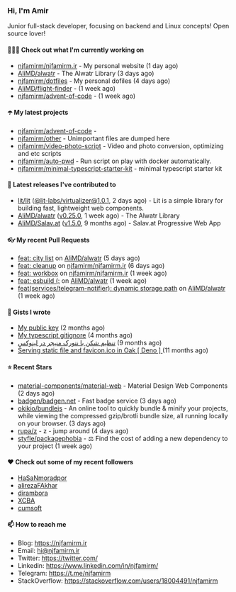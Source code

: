 ### Hi, I'm Amir

Junior full-stack developer, focusing on backend and Linux concepts!
Open source lover!

#### 👨🏻‍💻 Check out what I'm currently working on

- [njfamirm/njfamirm.ir](https://github.com/njfamirm/njfamirm.ir) - My personal website (1 day ago)
- [AliMD/alwatr](https://github.com/AliMD/alwatr) - The Alwatr Library (3 days ago)
- [njfamirm/dotfiles](https://github.com/njfamirm/dotfiles) - My personal dofiles (4 days ago)
- [AliMD/flight-finder](https://github.com/AliMD/flight-finder) -  (1 week ago)
- [njfamirm/advent-of-code](https://github.com/njfamirm/advent-of-code) -  (1 week ago)

#### ☂️ My latest projects

- [njfamirm/advent-of-code](https://github.com/njfamirm/advent-of-code) - 
- [njfamirm/other](https://github.com/njfamirm/other) - Unimportant files are dumped here
- [njfamirm/video-photo-script](https://github.com/njfamirm/video-photo-script) - Video and photo conversion, optimizing and etc scripts
- [njfamirm/auto-pwd](https://github.com/njfamirm/auto-pwd) - Run script on play with docker automatically.
- [njfamirm/minimal-typescript-starter-kit](https://github.com/njfamirm/minimal-typescript-starter-kit) - minimal typescript starter kit

#### 🎉 Latest releases I've contributed to

- [lit/lit](https://github.com/lit/lit) ([@lit-labs/virtualizer@1.0.1](https://github.com/lit/lit/releases/tag/%40lit-labs/virtualizer%401.0.1), 2 days ago) - Lit is a simple library for building fast, lightweight web components.
- [AliMD/alwatr](https://github.com/AliMD/alwatr) ([v0.25.0](https://github.com/AliMD/alwatr/releases/tag/v0.25.0), 1 week ago) - The Alwatr Library
- [AliMD/Salav.at](https://github.com/AliMD/Salav.at) ([v1.5.0](https://github.com/AliMD/Salav.at/releases/tag/v1.5.0), 9 months ago) - Salav.at Progressive Web App

#### 👓 My recent Pull Requests

- [feat: city list](https://github.com/AliMD/alwatr/pull/497) on [AliMD/alwatr](https://github.com/AliMD/alwatr) (5 days ago)
- [feat: cleanup](https://github.com/njfamirm/njfamirm.ir/pull/80) on [njfamirm/njfamirm.ir](https://github.com/njfamirm/njfamirm.ir) (6 days ago)
- [feat: workbox](https://github.com/njfamirm/njfamirm.ir/pull/79) on [njfamirm/njfamirm.ir](https://github.com/njfamirm/njfamirm.ir) (1 week ago)
- [feat: esbuild (:](https://github.com/AliMD/alwatr/pull/491) on [AliMD/alwatr](https://github.com/AliMD/alwatr) (1 week ago)
- [feat(services/telegram-notifier): dynamic storage path](https://github.com/AliMD/alwatr/pull/489) on [AliMD/alwatr](https://github.com/AliMD/alwatr) (1 week ago)

#### 📓 Gists I wrote

- [My public key](https://gist.github.com/879f720c9ca74a0934ce571b7285ed34) (2 months ago)
- [My typescript gitignore](https://gist.github.com/6a40b1912daab3f91a02a7b53f3f76c3) (4 months ago)
- [تنظیم شکن با نتورک منیجر در لینوکس](https://gist.github.com/cc40c344e89bdcdf77085cbf1fc05162) (9 months ago)
- [Serving static file and favicon.ico in Oak [ Deno ] ](https://gist.github.com/9bcaca2b6a672e729c099193b4aafe9f) (11 months ago)

#### ⭐ Recent Stars

- [material-components/material-web](https://github.com/material-components/material-web) - Material Design Web Components (2 days ago)
- [badgen/badgen.net](https://github.com/badgen/badgen.net) - Fast badge service (3 days ago)
- [okikio/bundlejs](https://github.com/okikio/bundlejs) - An online tool to quickly bundle &amp; minify your projects, while viewing the compressed gzip/brotli bundle size, all running locally on your browser. (3 days ago)
- [rupa/z](https://github.com/rupa/z) - z - jump around (4 days ago)
- [styfle/packagephobia](https://github.com/styfle/packagephobia) - ⚖️ Find the cost of adding a new dependency to your project (1 week ago)

#### ♥️ Check out some of my recent followers

- [HaSaNmoradpor](https://github.com/HaSaNmoradpor)
- [alirezaFAkhar](https://github.com/alirezaFAkhar)
- [dirambora](https://github.com/dirambora)
- [XCBA](https://github.com/XCBA)
- [cumsoft](https://github.com/cumsoft)

#### 📫 How to reach me

- Blog: https://njfamirm.ir
- Email: hi@njfamirm.ir
- Twitter: https://twitter.com/
- Linkedin: https://www.linkedin.com/in/njfamirm/
- Telegram: https://t.me/njfamirm
- StackOverflow: https://stackoverflow.com/users/18004491/njfamirm
